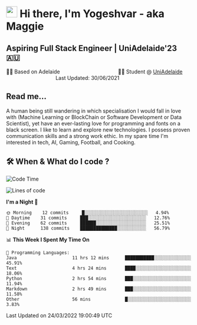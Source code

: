 <h1><img src="https://emojis.slackmojis.com/emojis/images/1531849430/4246/blob-sunglasses.gif?1531849430" width="30"/> Hi there, I'm Yogeshvar - aka Maggie</h1>

## Aspiring Full Stack Engineer | UniAdelaide'23 🇦🇺  
🏂🏻  Based on Adelaide &nbsp;&nbsp;&nbsp;&nbsp;&nbsp;&nbsp;&nbsp;&nbsp;&nbsp;&nbsp;&nbsp;&nbsp;&nbsp;&nbsp;&nbsp;&nbsp;&nbsp;&nbsp;&nbsp;&nbsp;&nbsp;&nbsp;&nbsp;&nbsp;&nbsp;&nbsp;&nbsp;&nbsp;&nbsp;&nbsp;&nbsp;&nbsp;&nbsp;&nbsp;&nbsp;&nbsp;&nbsp;&nbsp;&nbsp;👨‍💻 Student @ [UniAdelaide](https://www.adelaide.edu.au)   &nbsp;&nbsp;&nbsp;&nbsp;&nbsp;&nbsp;&nbsp;&nbsp;&nbsp;&nbsp;&nbsp;&nbsp;&nbsp;&nbsp;&nbsp;&nbsp;&nbsp;&nbsp;&nbsp;&nbsp;&nbsp;&nbsp;&nbsp;&nbsp;&nbsp;&nbsp;&nbsp;&nbsp;&nbsp;&nbsp;&nbsp;&nbsp; &nbsp;Last Updated: 30/06/2021

## Read me...

A human being still wandering in which specialisation I would fall in love with (Machine Learning or BlockChain or Software Development or Data Scientist), yet have an ever-lasting love for programming and fonts on a black screen. I like to learn and explore new technologies. I possess proven communication skills and a strong work ethic. In my spare time I'm interested in tech, AI, Gaming, Football, and Cooking.

## 🛠 When & What do I code ?  

<!--START_SECTION:waka-->
![Code Time](http://img.shields.io/badge/Code%20Time-1%2C296%20hrs%2023%20mins-blue)

![Lines of code](https://img.shields.io/badge/From%20Hello%20World%20I%27ve%20Written-565%20Thousand%20lines%20of%20code-blue)

**I'm a Night 🦉** 

```text
🌞 Morning    12 commits     █░░░░░░░░░░░░░░░░░░░░░░░░   4.94% 
🌆 Daytime    31 commits     ███░░░░░░░░░░░░░░░░░░░░░░   12.76% 
🌃 Evening    62 commits     ██████░░░░░░░░░░░░░░░░░░░   25.51% 
🌙 Night      138 commits    ██████████████░░░░░░░░░░░   56.79%

```


📊 **This Week I Spent My Time On** 

```text
💬 Programming Languages: 
Java                     11 hrs 12 mins      ███████████░░░░░░░░░░░░░░   45.91% 
Text                     4 hrs 24 mins       ████░░░░░░░░░░░░░░░░░░░░░   18.06% 
Python                   2 hrs 54 mins       ███░░░░░░░░░░░░░░░░░░░░░░   11.94% 
Markdown                 2 hrs 49 mins       ███░░░░░░░░░░░░░░░░░░░░░░   11.58% 
Other                    56 mins             █░░░░░░░░░░░░░░░░░░░░░░░░   3.83%

```


 Last Updated on 24/03/2022 19:00:49 UTC
<!--END_SECTION:waka-->
